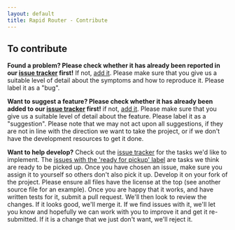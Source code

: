 ```yaml
---
layout: default
title: Rapid Router - Contribute
---
```


## To contribute
__Found a problem? Please check whether it has already been reported in our [issue tracker][issues] first!__ If not,
[add it][add-issue]. Please make sure that you give us a suitable level of detail about the symptoms and how to
reproduce it. Please label it as a "bug".

__Want to suggest a feature? Please check whether it has already been added to our [issue tracker][issues] first!__ if
not, [add it][add-issue]. Please make sure that you give us a suitable level of detail about the feature. Please label
it as a "suggestion". Please note that we may not act upon all suggestions, if they are not in line with the direction
we want to take the project, or if we don't have the development resources to get it done.

__Want to help develop?__ Check out the [issue tracker][issues] for the tasks we'd like to implement. The
[issues with the 'ready for pickup' label][ready-for-pickup] are tasks we think are ready to be picked up. Once you have
chosen an issue, make sure you assign it to yourself so others don't also pick it up. Develop it on your fork of the
project. Please ensure all files have the license at the top (see another source file for an example). Once you are
happy that it works, and have written tests for it, submit a pull request. We'll then look to review the changes. If it
looks good, we'll merge it. If we find issues with it, we'll let you know and hopefully we can work with you to improve
it and get it re-submitted. If it is a change that we just don't want, we'll reject it.

[issues]: https://github.com/ocadotechnology/rapid-router/issues
[add-issue]: https://github.com/ocadotechnology/rapid-router/issues/new
[ready-for-pickup]: https://github.com/ocadotechnology/rapid-router/labels/ready%20for%20pickup